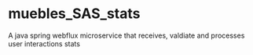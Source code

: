 # muebles_SAS_stats
A java spring webflux microservice that receives, valdiate and processes user interactions stats
